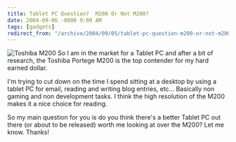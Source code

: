 ```yaml
---
title: Tablet PC Question?  M200 Or Not M200?
date: 2004-09-06 -0800 9:00 AM
tags: [gadgets]
redirect_from: "/archive/2004/09/05/tablet-pc-question-m200-or-not-m200.aspx/"
---
```


![Toshiba M200](/images/m200.jpg) So I am in the market for a Tablet PC
and after a bit of research, the Toshiba Portege M200 is the top
contender for my hard earned dollar.

I'm trying to cut down on the time I spend sitting at a desktop by using
a tablet PC for email, reading and writing blog entries, etc...
Basically non gaming and non development tasks. I think the high
resolution of the M200 makes it a nice choice for reading.

So my main question for you is do you think there's a better Tablet PC
out there (or about to be released) worth me looking at over the M200?
Let me know. Thanks!

